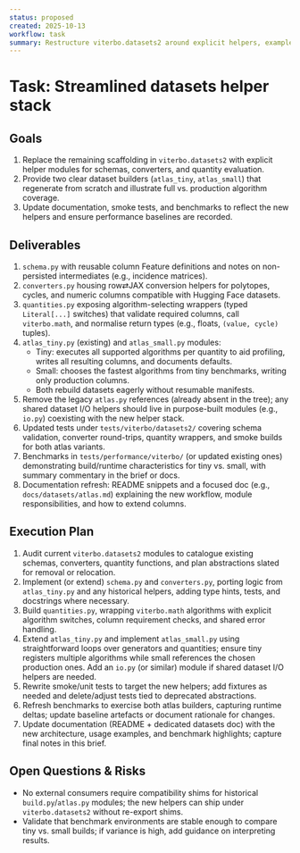```yaml
---
status: proposed
created: 2025-10-13
workflow: task
summary: Restructure viterbo.datasets2 around explicit helpers, example builders, and updated docs/benchmarks.
---
```


# Task: Streamlined datasets helper stack

## Goals

1. Replace the remaining scaffolding in `viterbo.datasets2` with explicit helper modules for schemas, converters, and quantity evaluation.
2. Provide two clear dataset builders (`atlas_tiny`, `atlas_small`) that regenerate from scratch and illustrate full vs. production algorithm coverage.
3. Update documentation, smoke tests, and benchmarks to reflect the new helpers and ensure performance baselines are recorded.

## Deliverables

1. `schema.py` with reusable column Feature definitions and notes on non-persisted intermediates (e.g., incidence matrices).
2. `converters.py` housing row⇄JAX conversion helpers for polytopes, cycles, and numeric columns compatible with Hugging Face datasets.
3. `quantities.py` exposing algorithm-selecting wrappers (typed `Literal[...]` switches) that validate required columns, call `viterbo.math`, and normalise return types (e.g., floats, `(value, cycle)` tuples).
4. `atlas_tiny.py` (existing) and `atlas_small.py` modules:
   - Tiny: executes all supported algorithms per quantity to aid profiling, writes all resulting columns, and documents defaults.
   - Small: chooses the fastest algorithms from tiny benchmarks, writing only production columns.
   - Both rebuild datasets eagerly without resumable manifests.
5. Remove the legacy `atlas.py` references (already absent in the tree); any shared dataset I/O helpers should live in purpose-built modules (e.g., `io.py`) coexisting with the new helper stack.
6. Updated tests under `tests/viterbo/datasets2/` covering schema validation, converter round-trips, quantity wrappers, and smoke builds for both atlas variants.
7. Benchmarks in `tests/performance/viterbo/` (or updated existing ones) demonstrating build/runtime characteristics for tiny vs. small, with summary commentary in the brief or docs.
8. Documentation refresh: README snippets and a focused doc (e.g., `docs/datasets/atlas.md`) explaining the new workflow, module responsibilities, and how to extend columns.

## Execution Plan

1. Audit current `viterbo.datasets2` modules to catalogue existing schemas, converters, quantity functions, and plan abstractions slated for removal or relocation.
2. Implement (or extend) `schema.py` and `converters.py`, porting logic from `atlas_tiny.py` and any historical helpers, adding type hints, tests, and docstrings where necessary.
3. Build `quantities.py`, wrapping `viterbo.math` algorithms with explicit algorithm switches, column requirement checks, and shared error handling.
4. Extend `atlas_tiny.py` and implement `atlas_small.py` using straightforward loops over generators and quantities; ensure tiny registers multiple algorithms while small references the chosen production ones. Add an `io.py` (or similar) module if shared dataset I/O helpers are needed.
5. Rewrite smoke/unit tests to target the new helpers; add fixtures as needed and delete/adjust tests tied to deprecated abstractions.
6. Refresh benchmarks to exercise both atlas builders, capturing runtime deltas; update baseline artefacts or document rationale for changes.
7. Update documentation (README + dedicated datasets doc) with the new architecture, usage examples, and benchmark highlights; capture final notes in this brief.

## Open Questions & Risks

- No external consumers require compatibility shims for historical `build.py`/`atlas.py` modules; the new helpers can ship under `viterbo.datasets2` without re-export shims.
- Validate that benchmark environments are stable enough to compare tiny vs. small builds; if variance is high, add guidance on interpreting results.

